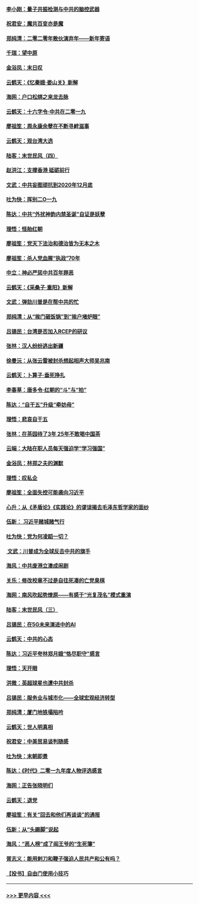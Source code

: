 #### [李小刚：量子共振检测与中共的脑控武器](../pages/nsc993/n11754518.md?t=12310255) 
#### [祝君安：魔共百变亦是魔](../pages/nsc993/n11754469.md?t=12310255) 
#### [郑纯清：二零二零年散伙演弃年——新年寄语](../pages/nsc993/n11754195.md?t=12310255) 
#### [千瑞：望中原](../pages/nsc993/n11754159.md?t=12310255) 
#### [金浴凤：末日叹](../pages/nsc993/n11752359.md?t=12310255) 
#### [云鹤天：《忆秦娥‧娄山关》新解](../pages/nsc993/n11752348.md?t=12310255) 
#### [海网：户口松绑之来龙去脉](../pages/nsc993/n11752328.md?t=12310255) 
#### [云鹤天：十六字令‧中共在二零一九](../pages/nsc993/n11752305.md?t=12310255) 
#### [廖祖笙：周永康余孽在不断寻衅滋事](../pages/nsc993/n11751013.md?t=12310255) 
#### [云鹤天：观台湾大选](../pages/nsc993/n11751007.md?t=12310255) 
#### [陆客：末世民风（四）](../pages/nsc993/n11749203.md?t=12310255) 
#### [赵洪江：支撑香港 砥砺前行](../pages/nsc993/n11748482.md?t=12310255) 
#### [文武：中共妄图顽抗到2020年12月底](../pages/nsc993/n11748446.md?t=12310255) 
#### [吐为快：挥别二O一九](../pages/nsc993/n11748411.md?t=12310255) 
#### [陈达：中共“外扰神韵内禁圣诞”自证是妖孽](../pages/nsc993/n11748226.md?t=12310255) 
#### [理悟：怪胎红朝](../pages/nsc993/n11748206.md?t=12310255) 
#### [廖祖笙：党天下法治和德治皆为无本之木](../pages/nsc993/n11748135.md?t=12310255) 
#### [廖祖笙：杀人党血腥“执政”70年](../pages/nsc993/n11745144.md?t=12310255) 
#### [中立：神必严惩中共百年罪恶](../pages/nsc993/n11744970.md?t=12310255) 
#### [云鹤天：《采桑子‧重阳》新解](../pages/nsc993/n11744948.md?t=12310255) 
#### [文武：弹劾川普是在帮中共的忙](../pages/nsc993/n11744758.md?t=12310255) 
#### [郑纯清：从“挨门砸饭锅”到“挨户堵炉眼”](../pages/nsc993/n11744745.md?t=12310255) 
#### [吕锡民：台湾是否加入RCEP的研议](../pages/nsc993/n11744701.md?t=12310255) 
#### [张林：汉人纷纷逃出新疆](../pages/nsc993/n11743530.md?t=12310255) 
#### [徐曼沅：从张云雷被封杀想起相声大师吴兆南](../pages/nsc993/n11741816.md?t=12310255) 
#### [云鹤天：卜算子‧垂死挣扎](../pages/nsc993/n11739956.md?t=12310255) 
#### [李春草：唐多令‧红朝的“斗”与“拍”](../pages/nsc993/n11739830.md?t=12310255) 
#### [陈达：“自干五”升级“牵妨母”](../pages/nsc993/n11739724.md?t=12310255) 
#### [理悟：悲哀自干五](../pages/nsc993/n11739547.md?t=12310255) 
#### [张林：在茶园待了3年 25年不敢喝中国茶](../pages/nsc993/n11739240.md?t=12310255) 
#### [云端：大陆在职人员每天强迫学“学习强国”](../pages/nsc993/n11738735.md?t=12310255) 
#### [金浴凤：林郑之夫的渊默](../pages/nsc993/n11737735.md?t=12310255) 
#### [理悟：叹私企](../pages/nsc993/n11737715.md?t=12310255) 
#### [廖祖笙：全面失控可能袭向习近平](../pages/nsc993/n11737704.md?t=12310255) 
#### [心升：从《矛盾论》《实践论》的谬误揭去毛泽东哲学家的面纱](../pages/nsc993/n11736962.md?t=12310255) 
#### [伍新： 习近平赌城赌气行](../pages/nsc993/n11736929.md?t=12310255) 
#### [吐为快：党为何凌蹈一切？](../pages/nsc993/n11736915.md?t=12310255) 
#### [ 文武：川普成为全球反击中共的旗手](../pages/nsc993/n11736882.md?t=12310255) 
#### [海风：中共废港立澳成闹剧](../pages/nsc993/n11735857.md?t=12310255) 
#### [关乐：修改校章不过是自往死凑的亡党臭棋](../pages/nsc993/n11735097.md?t=12310255) 
#### [海网：南风吹起势燎原——有感于“光复茂名”模式重演](../pages/nsc993/n11732308.md?t=12310255) 
#### [陆客：末世民风（三）](../pages/nsc993/n11732211.md?t=12310255) 
#### [吕锡民：在5G未来演进中的AI](../pages/nsc993/n11730010.md?t=12310255) 
#### [云鹤天：中共的心态](../pages/nsc993/n11729906.md?t=12310255) 
#### [陈达：习近平夸林郑月娥“恪尽职守”感言](../pages/nsc993/n11729881.md?t=12310255) 
#### [理悟：天开眼](../pages/nsc993/n11729699.md?t=12310255) 
#### [洪微：英超球星也遭中共封杀](../pages/nsc993/n11727243.md?t=12310255) 
#### [吕锡民：服务业与城市化——全球宏观经济转型](../pages/nsc993/n11725845.md?t=12310255) 
#### [郑纯清：厦门地铁塌陷吟](../pages/nsc993/n11725813.md?t=12310255) 
#### [云鹤天：世人明真相](../pages/nsc993/n11725621.md?t=12310255) 
#### [祝君安：中美贸易谈判随感](../pages/nsc993/n11725609.md?t=12310255) 
#### [吐为快：末朝即景](../pages/nsc993/n11723365.md?t=12310255) 
#### [陈达：《时代》二零一九年度人物评选感言](../pages/nsc993/n11723337.md?t=12310255) 
#### [海网：正告张晓明们](../pages/nsc993/n11723228.md?t=12310255) 
#### [云鹤天：退党](../pages/nsc993/n11723056.md?t=12310255) 
#### [廖祖笙：有关“回去和他们再谈谈”的通报](../pages/nsc993/n11722442.md?t=12310255) 
#### [伍新：从“头踢脚”说起](../pages/nsc993/n11722429.md?t=12310255) 
#### [海风：“恶人榜”成了阎王爷的“生死簿”](../pages/nsc993/n11722272.md?t=12310255) 
#### [胥志义：能用剌刀和鞭子强迫人民共产和公有吗？](../pages/nsc993/n11720569.md?t=12310255) 
#### [【投书】自由门使用小技巧](../pages/nsc993/n11720180.md?t=12310255) 

----
#### [ >>> 更早内容 <<< ](../indexes/nsc993-earlier.md)
